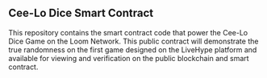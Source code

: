 ## Cee-Lo Dice Smart Contract

This repository contains the smart contract code that power the Cee-Lo Dice Game on the Loom Network. This public contract will demonstrate the true randomness on the first game designed on the LiveHype platform and available for viewing and verification on the public blockchain and smart contract.
